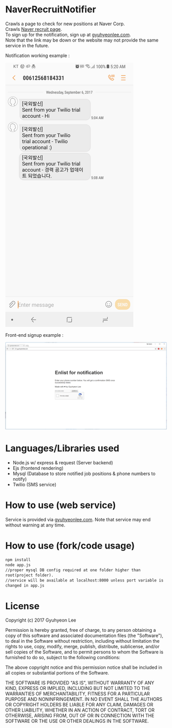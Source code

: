 # NaverRecruitNotifier
Crawls a page to check for new positions at Naver Corp.  
Crawls [Naver recruit page](https://recruit.navercorp.com/naver/job/list/developer).  
To sign up for the notification, sign up at [gyuhyeonlee.com](http://gyuhyeonlee.com).  
Note that the link may be down or the website may not provide the same service in the future.  
  
Notification working example :  
  
![example image](NotificationExample.png)  
  
Front-end signup example :  
  
![example image](WebpageExample.PNG)
  
# Languages/Libraries used
+ Node.js w/ express & request (Server backend)
+ Ejs (frontend rendering)
+ Mysql (Database to store notified job positions & phone numbers to notify)
+ Twilio (SMS service)

# How to use (web service)
Service is provided via [gyuhyeonlee.com](http://gyuhyeonlee.com). Note that service may end without warning at any time.  

# How to use (fork/code usage)
```
npm install
node app.js
//proper mysql DB config required at one folder higher than root(project folder).
//service will be available at localhost:8000 unless port variable is changed in app.js
```

# License
Copyright (c) 2017 Gyuhyeon Lee

Permission is hereby granted, free of charge, to any person obtaining a copy
of this software and associated documentation files (the "Software"), to deal
in the Software without restriction, including without limitation the rights
to use, copy, modify, merge, publish, distribute, sublicense, and/or sell
copies of the Software, and to permit persons to whom the Software is
furnished to do so, subject to the following conditions:

The above copyright notice and this permission notice shall be included in all
copies or substantial portions of the Software.

THE SOFTWARE IS PROVIDED "AS IS", WITHOUT WARRANTY OF ANY KIND, EXPRESS OR
IMPLIED, INCLUDING BUT NOT LIMITED TO THE WARRANTIES OF MERCHANTABILITY,
FITNESS FOR A PARTICULAR PURPOSE AND NONINFRINGEMENT. IN NO EVENT SHALL THE
AUTHORS OR COPYRIGHT HOLDERS BE LIABLE FOR ANY CLAIM, DAMAGES OR OTHER
LIABILITY, WHETHER IN AN ACTION OF CONTRACT, TORT OR OTHERWISE, ARISING FROM,
OUT OF OR IN CONNECTION WITH THE SOFTWARE OR THE USE OR OTHER DEALINGS IN THE
SOFTWARE.

